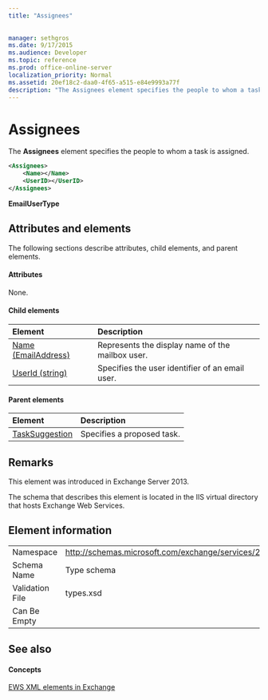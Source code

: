 ```yaml
---
title: "Assignees"
 
 
manager: sethgros
ms.date: 9/17/2015
ms.audience: Developer
ms.topic: reference
ms.prod: office-online-server
localization_priority: Normal
ms.assetid: 20ef18c2-daa0-4f65-a515-e84e9993a77f
description: "The Assignees element specifies the people to whom a task is assigned."
---
```


# Assignees

The **Assignees** element specifies the people to whom a task is assigned. 
  
```XML
<Assignees>
    <Name></Name>
    <UserID></UserID>
</Assignees>
```

 **EmailUserType**
## Attributes and elements

The following sections describe attributes, child elements, and parent elements.
  
#### Attributes

None.
  
#### Child elements

|**Element**|**Description**|
|:-----|:-----|
|[Name (EmailAddress)](name-emailaddress.md) <br/> |Represents the display name of the mailbox user.  <br/> |
|[UserId (string)](userid-string.md) <br/> |Specifies the user identifier of an email user.  <br/> |
   
#### Parent elements

|**Element**|**Description**|
|:-----|:-----|
|[TaskSuggestion](tasksuggestion.md) <br/> |Specifies a proposed task.  <br/> |
   
## Remarks

This element was introduced in Exchange Server 2013.
  
The schema that describes this element is located in the IIS virtual directory that hosts Exchange Web Services.
  
## Element information

|||
|:-----|:-----|
|Namespace  <br/> |http://schemas.microsoft.com/exchange/services/2006/types  <br/> |
|Schema Name  <br/> |Type schema  <br/> |
|Validation File  <br/> |types.xsd  <br/> |
|Can Be Empty  <br/> ||
   
## See also

#### Concepts

[EWS XML elements in Exchange](ews-xml-elements-in-exchange.md)

